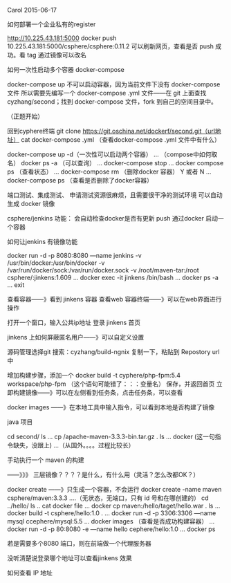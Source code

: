 Carol 2015-06-17

如何部署一个企业私有的register

http://10.225.43.181:5000
docker push 10.225.43.181:5000/csphere/csphere:0.11.2
可以刷新网页，查看是否 push 成功。看 tag
通过镜像可以改名

如何一次性启动多个容器
docker-compose

docker-compose up 不可以启动容器，因为当前文件下没有 docker-compose 文件
所以需要先编写一个 docker-compose .yml 文件——在 git 上面查找cyzhang/second；找到 docker-compose 文件，fork 到自己的空间目录中。

（正题开始）

回到cyphere终端
git clone https://git.oschina.net/dockerf/second.git（url地址）
cat docker-compose .yml （查看docker-compose .yml 文件中有什么）

docker-compose up -d（一次性可以启动两个容器）
…
（compose中如何取名）
docker ps -a （可以查询）
…
docker-compose stop
…
docker compose ps （查看状态）
…
docker-compose rm （删除docker 容器）
Y 或者 N
…
docker-compose ps （查看是否删除了docker容器）

端口测试、集成测试、
申请测试资源很麻烦，且需要很干净的测试环境
可以自动生成 docker 镜像

csphere/jenkins 功能：
会自动检查docker是否有更新
push
通过docker 启动一个容器

如何让jenkins 有镜像功能

docker run -d -p 8080:8080 —name jenkins -v /usr/bin/docker:/usr/bin/docker -v /var/run/docker/sock:/var/run/docker.sock -v /root/maven-tar:/root csphere/:jinkens:1.609
…
docker exec -it jinkens /bin/bash
…
docker ps -a
…
exit

查看容器——》看到 jinkens 容器
查看web 容器终端——》可以在web界面进行操作

打开一个窗口，输入公共ip地址
登录 jinkens 首页

jinkens 上如何屏蔽匿名用户——》可以自定义设置

源码管理选择git
搜索：cyzhang/build-ngnix 
复制一下，粘贴到 Repostory url 中

增加构建步骤，添加一个
docker build -t cyphere/php-fpm:5.4 workspace/php-fpm （这个语句可能错了：：：变量名）
保存，并返回首页
立即构建镜像——》可以在左侧看到任务条，点击任务条，可以查看

docker images ——》在本地工具中输入指令，可以看到本地是否构建了镜像

java 项目

cd second/
ls
…
cp /apache-maven-3.3.3-bin.tar.gz .
ls
…
docker (这一句指令缺失，没跟上)
…（从国外。。。。过程比较长）

手动执行一个 maven 的构建

——》》》 三层镜像？？？？是什么，有什么用（灵活？怎么改都OK？）

docker create ——》只生成一个容器，不会运行
docker create -name maven csphere/maven:3.3.3
….（无状态，无端口，只有 id 号和在哪创建的）
cd ../hello/
ls
..
cat docker file
…
docker cp maven:/hello/taget/hello.war .
ls
…
docker build -t csphere/hello:1.0 .
…
docker run -d -p 3306:3306 —name mysql ccephere/mysql:5.5
…
docker images （查看是否成功构建容器）
…
docker run -d -p 80:8080 -e —name hello cephere/hello:1.0 
…
docker ps

若是需要多个8080 端口，则在前端做一个代理服务器

没听清楚说登录哪个地址可以查看jinkens 效果

如何查看 IP 地址
